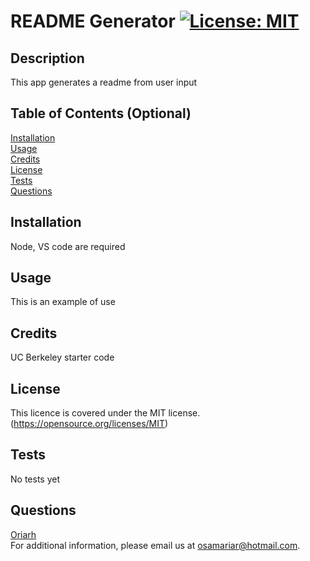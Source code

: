 # README Generator [![License: MIT](https://img.shields.io/badge/License-MIT-yellow.svg)](https://opensource.org/licenses/MIT)

## Description

This app generates a readme from user input

## Table of Contents (Optional)

<a href = '#Installation'>Installation</a><br>
<a href = '#Usage'>Usage</a><br>
<a href = '#Credits'>Credits</a><br>
<a href = '#License'>License</a><br>
<a href = '#Tests'>Tests</a><br>
<a href = '#Questions'>Questions</a><br>

## Installation

Node, VS code are required

## Usage

This is an example of use

## Credits

UC Berkeley starter code

## License

This licence is covered under the MIT license.<br>
(https://opensource.org/licenses/MIT)

## Tests

No tests yet

## Questions
<a href = 'https://github.com/Oriarh'>Oriarh</a><br>
For additional information, please email us at osamariar@hotmail.com.